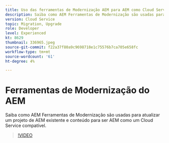 ```yaml
---
title: Uso das ferramentas de Modernização AEM para AEM como Cloud Service
description: Saiba como AEM Ferramentas de Modernização são usadas para atualizar um projeto de AEM existente e conteúdo para ser AEM como um Cloud Service compatível.
version: Cloud Service
topic: Migration, Upgrade
role: Developer
level: Experienced
kt: 8629
thumbnail: 336965.jpeg
source-git-commit: f22a37f80a9c9698718e1c75576b7ca705e658fc
workflow-type: tm+mt
source-wordcount: '61'
ht-degree: 4%

---
```



# Ferramentas de Modernização do AEM

Saiba como AEM Ferramentas de Modernização são usadas para atualizar um projeto de AEM existente e conteúdo para ser AEM como um Cloud Service compatível.

>[!VIDEO](https://video.tv.adobe.com/v/336965/?quality=12&learn=on)
